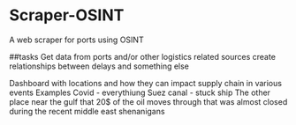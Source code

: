 # Scraper-OSINT
A web scraper for ports using OSINT

##tasks
Get data from ports and/or other logistics related sources
create relationships between delays and something else

Dashboard with locations and how they can impact supply chain in various events
Examples
Covid - everythiung
Suez canal - stuck ship
The other place near the gulf that 20$ of the oil moves through that was almost closed during the recent middle east shenanigans
